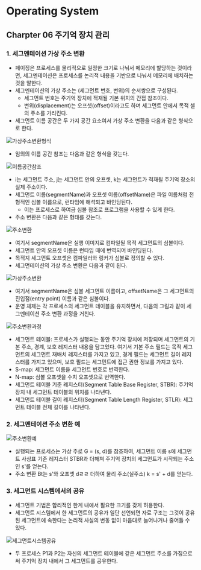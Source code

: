 # Operating System

## Charpter 06 주기억 장치 관리

### 1. 세그멘테이션 가상 주소 변환

- 페이징은 프로세스를 물리적으로 일정한 크기로 나눠서 메모리에 할당하는 것이라면, 세그멘테이션은 프로세스를 논리적 내용을 기반으로 나눠서 메모리에 배치하는 것을 말한다.
- 세그멘테이션의 가상 주소는 (세그먼트 번호, 변위)의 순서쌍으로 구성된다.
  - 세그먼트 번호는 주기억 장치에 적재될 기본 위치의 간접 참조이다.
  - 변위(displacement)는 오프셋(offset)이라고도 하며 세그먼트 안에서 목적 셀의 주소를 가리킨다.
- 세그먼트 이름 공간은 두 가지 공간 요소여서 가상 주소 변환을 다음과 같은 형식으로 한다.

![가상주소변환형식](https://user-images.githubusercontent.com/38815618/87127297-ac688480-c2c8-11ea-9e0d-015ddbec6b47.PNG)

- 임의의 이름 공간 참조는 다음과 같은 형식을 갖는다.

![이름공간참조](https://user-images.githubusercontent.com/38815618/87127285-aa062a80-c2c8-11ea-9ff8-eb6250cd515b.PNG)

- i는 세그먼트 주소, j는 세그먼트 안의 오프셋, k는 세그먼트가 적재될 주기억 장소의 실제 주소이다.
- 세그먼트 이름(segmentName)과 오프셋 이름(offsetName)은 파일 이름처럼 전형적인 심볼 이름으로, 런타임에 해석되고 바인딩된다.
  - 이는 프로세스로 하여금 심볼 참조로 프로그램을 사용할 수 있게 한다.
- 주소 변환은 다음과 같은 형태를 갖는다.

![주소변환](https://user-images.githubusercontent.com/38815618/87127290-ab375780-c2c8-11ea-85f9-7c79a04fb4a9.PNG)

- 여기서 segmentName은 실행 이미지로 컴파일될 목적 세그먼트의 심볼이다.
- 세그먼트 안의 오프셋 이름은 런타임 때에 번역되어 바인딩된다.
- 목적지 세그먼트 오프셋은 컴파일러와 링커가 심볼로 정의할 수 있다.
- 세그먼테이션의 가상 주소 변환은 다음과 같이 된다.

![가상주소변환](https://user-images.githubusercontent.com/38815618/87127294-ac688480-c2c8-11ea-9bad-a2bedd0dd9ba.PNG)

- 여기서 segmentName은 심볼 세그먼트 이름이고, offsetName은 그 세그먼트의 진입점(entry point) 이름과 같은 심볼이다.
- 운영 체제는 각 프로세스의 세그먼트 테이블을 유지하면서, 다음의 그림과 같이 세그멘테이션 주소 변환 과정을 거친다.

![주소변환과정](https://user-images.githubusercontent.com/38815618/87127291-abcfee00-c2c8-11ea-849d-b1d7f60dc6a9.PNG)

- 세그먼트 테이블: 프로세스가 실행되는 동안 주기억 장치에 저장되며 세그먼트의 기본 주소, 경계, 보호 레지스터 내용을 담고있다. 여기서 기본 주소 필드는 목적 세그먼트의 세그먼트 재배치 레지스터를 가지고 있고, 경계 필드는 세그먼트 길이 레지스터를 가지고 있으며, 보호 필드는 세그먼트에 접근 권한 정보를 가지고 있다.
- S-map: 세그먼트 이름을 세그먼트 번호로 번역한다.
- N-map: 심볼 오프셋을 수치 오프셋으로 번역한다.
- 세그먼트 테이블 기준 레지스터(Segment Table Base Register, STBR): 주기억 장치 내 세그먼트 테이블의 위치를 나타낸다.
- 세그먼트 테이블 길이 레지스터(Segment Table Length Register, STLR): 세그먼트 테이블 전체 길이를 나타낸다.

### 2. 세그멘테이션 주소 변환 예

![주소변환예](https://user-images.githubusercontent.com/38815618/87127292-abcfee00-c2c8-11ea-80ef-544bcee97755.PNG)

- 실행되는 프로세스는 가상 주로 G = (s, d)를 참조하여, 세그먼트 이름 s에 세그먼트 사상표 기준 레지스터 STBR과 더해져 주기억 장치의 세그먼트가 시작되는 주소인 s'를 얻는다.
- 주소 변환 Bt는 s'와 오프셋 dㄹㄹ 더하여 물리 주소(실주소) k = s' + d를 얻는다.

### 3. 세그먼트 시스템에서의 공유

- 세그먼트 기법은 합리적인 한계 내에서 필요한 크기를 갖게 허용한다.
- 세그먼트 시스템에서 한 세그먼트의 공유가 일단 선언되면 자료 구조는 그것이 공유된 세그먼트에 속한다는 논리적 사실의 변동 없이 마음대로 늘어나거나 줄어들 수 있다.

![세그먼트시스템공유](https://user-images.githubusercontent.com/38815618/87127298-ad011b00-c2c8-11ea-9f77-4aeab8daebd9.PNG)

- 두 프로세스 P1과 P2는 자신의 세그먼트 테이블에 같은 세그먼트 주소를 가짐으로써 주기억 장치 내에서 그 세그먼트를 공유한다.
